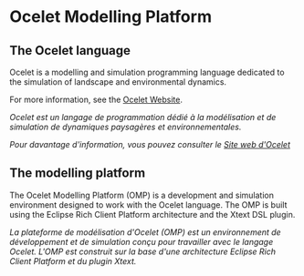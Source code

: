 Ocelet Modelling Platform
=========================

The Ocelet language
-------------------

Ocelet is a modelling and simulation programming language dedicated to the simulation of landscape and environmental dynamics.  

For more information, see the [Ocelet Website](http://www.ocelet.org).


_Ocelet est un langage de programmation dédié à la modélisation et de simulation de dynamiques paysagères et environnementales._

_Pour davantage d'information, vous pouvez consulter le [Site web d'Ocelet](http://www.ocelet.fr)_


The modelling platform
----------------------

The Ocelet Modelling Platform (OMP) is a development and simulation environment designed to work with the Ocelet language.
The OMP is built using the Eclipse Rich Client Platform architecture and the Xtext DSL plugin.


_La plateforme de modélisation d'Ocelet (OMP) est un environnement de développement et de simulation conçu pour travailler avec le langage Ocelet._
_L'OMP est construit sur la base d'une architecture Eclipse Rich Client Platform et du plugin Xtext._
